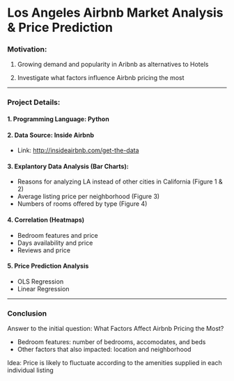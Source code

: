 # Los Angeles Airbnb Market Analysis & Price Prediction 

### Motivation:
1. Growing demand and popularity in Aribnb as alternatives to Hotels

2. Investigate what factors influence Airbnb pricing the most

 ---------

### Project Details: 

#### 1. Programming Language: Python

#### 2. Data Source: Inside Airbnb
- Link: http://insideairbnb.com/get-the-data

#### 3. Explantory Data Analysis (Bar Charts):
- Reasons for analyzing LA instead of other cities in California (Figure 1 & 2)
- Average listing price per neighborhood (Figure 3)
- Numbers of rooms offered by type (Figure 4) 

#### 4. Correlation (Heatmaps)
- Bedroom features and price
- Days availability and price
- Reviews and price

#### 5. Price Prediction Analysis 
- OLS Regression
- Linear Regression

 ---------

### Conclusion

Answer to the initial question: What Factors Affect Airbnb Pricing the Most?
- Bedroom features: number of bedrooms, accomodates, and beds
- Other factors that also impacted: location and neighborhood

Idea: Price is likely to fluctuate according to the amenities supplied in each individual listing
